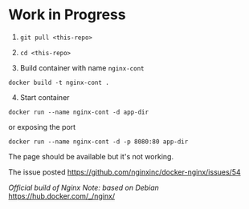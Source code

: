 
# Work in Progress

1. `git pull <this-repo>`

2. `cd <this-repo>`

3. Build container with name `nginx-cont`

`docker build -t nginx-cont .`

4. Start container

`docker run --name nginx-cont -d app-dir`

or exposing the port

`docker run --name nginx-cont -d -p 8080:80 app-dir`

The page should be available but it's not working.

The issue posted https://github.com/nginxinc/docker-nginx/issues/54

*Official build of Nginx*
_Note: based on Debian_
https://hub.docker.com/_/nginx/

